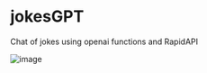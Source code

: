 # jokesGPT
Chat of jokes using openai functions and RapidAPI

![image](https://github.com/turiPO/jokesGPT/assets/11599749/c76a761c-b7c6-4703-9a1e-742b3c651ac0)

